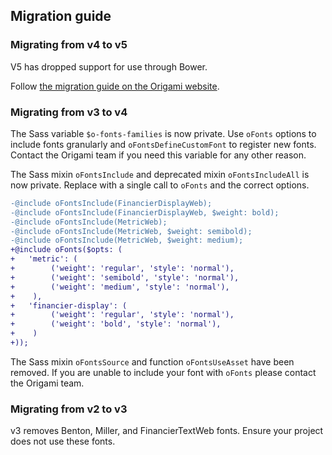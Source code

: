 ## Migration guide

### Migrating from v4 to v5

V5 has dropped support for use through Bower.

Follow [the migration guide on the Origami website](https://origami.ft.com/docs/tutorials/bower-to-npm/).

### Migrating from v3 to v4

The Sass variable `$o-fonts-families` is now private. Use `oFonts` options to include fonts granularly and `oFontsDefineCustomFont` to register new fonts. Contact the Origami team if you need this variable for any other reason.

The Sass mixin `oFontsInclude` and deprecated mixin `oFontsIncludeAll` is now private. Replace with a single call to `oFonts` and the correct options.

```diff
-@include oFontsInclude(FinancierDisplayWeb);
-@include oFontsInclude(FinancierDisplayWeb, $weight: bold);
-@include oFontsInclude(MetricWeb);
-@include oFontsInclude(MetricWeb, $weight: semibold);
-@include oFontsInclude(MetricWeb, $weight: medium);
+@include oFonts($opts: (
+	'metric': (
+        ('weight': 'regular', 'style': 'normal'),
+        ('weight': 'semibold', 'style': 'normal'),
+        ('weight': 'medium', 'style': 'normal'),
+    ),
+	'financier-display': (
+        ('weight': 'regular', 'style': 'normal'),
+        ('weight': 'bold', 'style': 'normal'),
+    )
+));
```

The Sass mixin `oFontsSource` and function `oFontsUseAsset` have been removed. If you are unable to include your font with `oFonts` please contact the Origami team.

### Migrating from v2 to v3

v3 removes Benton, Miller, and FinancierTextWeb fonts. Ensure your project does not use these fonts.
